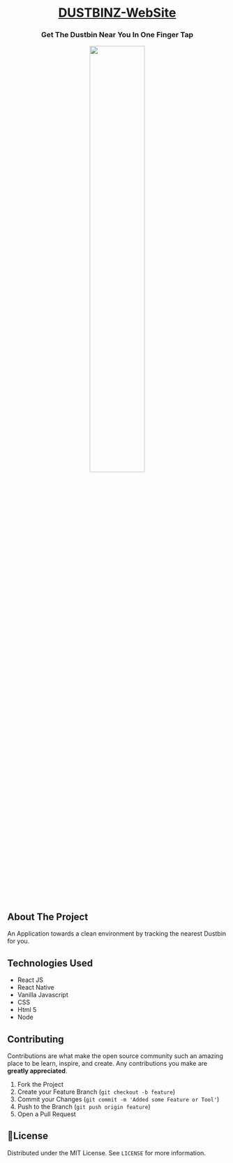 <h1 align="center"> <ins>DUSTBINZ-WebSite</ins> </h1>
<h3 align="center">Get The Dustbin Near You In One Finger Tap</h3>
<p align="center">
  <a>
    <img src="./assets/img/logo.png" width="50%" height="50%"/>
  </a>
</p>

## About The Project
An Application towards a clean environment by tracking the nearest Dustbin for you.

## Technologies Used
- React JS
- React Native
- Vanilla Javascript
- CSS
- Html 5
- Node

## Contributing 

Contributions are what make the open source community such an amazing place to be learn, inspire, and create. Any contributions you make are **greatly appreciated**.

1. Fork the Project
2. Create your Feature Branch (`git checkout -b feature`)
3. Commit your Changes (`git commit -m 'Added some Feature or Tool'`)
4. Push to the Branch (`git push origin feature`)
5. Open a Pull Request



## 📜License

Distributed under the MIT License. See `LICENSE` for more information.